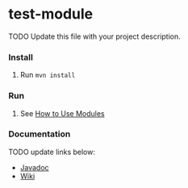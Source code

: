 # test-module

TODO Update this file with your project description.

### Install

 1. Run `mvn install`

### Run

 1. See [How to Use Modules](https://github.intel.com/iSPA/icecp-node/wiki/How-to-Use-Modules)

### Documentation

TODO update links below:
 - [Javadoc](https://github.intel.com/pages/iSPA/test-module)
 - [Wiki](https://github.intel.com/iSPA/test-module/wiki)

